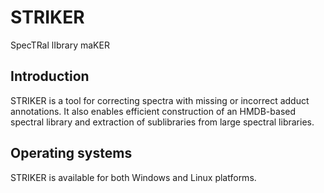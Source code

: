# STRIKER
SpecTRal lIbrary maKER
## Introduction
STRIKER is a tool for correcting spectra with missing or incorrect adduct annotations. It also enables efficient construction of an HMDB-based spectral library and extraction of sublibraries from large spectral libraries.
## Operating systems
STRIKER is available for both Windows and Linux platforms.
